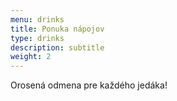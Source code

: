 ```yaml
---
menu: drinks
title: Ponuka nápojov
type: drinks
description: subtitle
weight: 2
---
```

Orosená odmena pre každého jedáka!